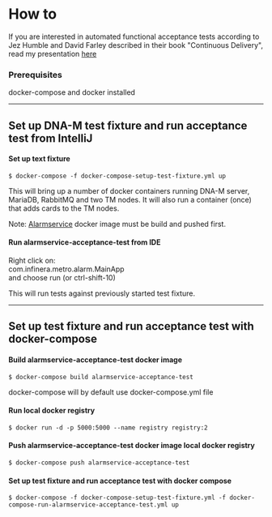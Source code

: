 # How to
If you are interested in automated functional acceptance tests according to Jez Humble and David Farley described
in their book "Continuous Delivery", read my presentation [here](https://atlas.transmode.se/bitbucket/users/pabe/repos/alarmservice-acceptance-test/browse/Automated%20Functional%20Tests.pdf)

### Prerequisites
docker-compose and docker installed

***

## Set up DNA-M test fixture and run acceptance test from IntelliJ
#### Set up text fixture
```shell
$ docker-compose -f docker-compose-setup-test-fixture.yml up
```
This will bring up a number of docker containers running DNA-M server, MariaDB, RabbitMQ 
and two TM nodes. It will also run a container (once) that adds cards to the TM nodes.

Note:
[Alarmservice](https://atlas.transmode.se/bitbucket/users/pabe/repos/alarmservice/browse) docker image must be build and pushed first.

   
#### Run alarmservice-acceptance-test from IDE
Right click on:  
com.infinera.metro.alarm.MainApp  
and choose run (or ctrl-shift-10)

This will run tests against previously started test fixture.

***

## Set up test fixture and run acceptance test with docker-compose 

#### Build alarmservice-acceptance-test docker image
```shell
$ docker-compose build alarmservice-acceptance-test 
``` 
docker-compose will by default use docker-compose.yml file  


#### Run local docker registry
```shell
$ docker run -d -p 5000:5000 --name registry registry:2
```

#### Push alarmservice-acceptance-test docker image local docker registry
```shell
$ docker-compose push alarmservice-acceptance-test
```
#### Set up test fixture and run acceptance test with docker compose
```shell
$ docker-compose -f docker-compose-setup-test-fixture.yml -f docker-compose-run-alarmservice-acceptance-test.yml up
 ```